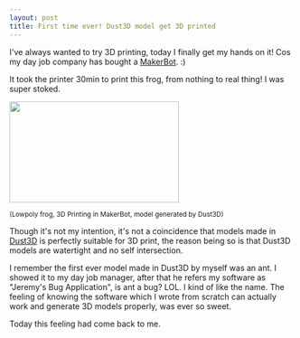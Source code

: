 ```yaml
---
layout: post
title: First time ever! Dust3D model get 3D printed
---
```


I've always wanted to try 3D printing, today I finally get my hands on it! Cos my day job company has bought a [MakerBot](https://www.makerbot.com/). :)

It took the printer 30min to print this frog, from nothing to real thing! I was super stoked.

<img src="https://blogs.dust3d.org/public/attachments/2019-03-19-first-time-ever-dust3d-model-get-3d-printed/dust3d-frog-3dpriting.png" width="300"
height="179">

<sup>(Lowpoly frog, 3D Printing in MakerBot, model generated by Dust3D)</sup>

Though it's not my intention, it's not a coincidence that models made in [Dust3D](https://github.com/huxingyi/dust3d) is perfectly suitable for 3D print, the reason being so is that Dust3D models are watertight and no self intersection.

I remember the first ever model made in Dust3D by myself was an ant. I showed it to my day job manager, after that he refers my software as "Jeremy's Bug Application", is ant a bug? LOL. I kind of like the name. The feeling of knowing the software which I wrote from scratch can actually work and generate 3D models properly, was ever so sweet.

Today this feeling had come back to me.
